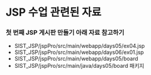 # JSP 수업 관련된 자료

### 첫 번째 JSP 게시판 만들기 아래 자료 참고하기

- SIST_JSP/jspPro/src/main/webapp/days05/ex04.jsp<br>
- SIST_JSP/jspPro/src/main/webapp/days06/ex01.jsp<br>
- SIST_JSP/jspPro/src/main/webapp/days05/board<br>
- SIST_JSP/jspPro/src/main/java/days05/board 패키지<br>
